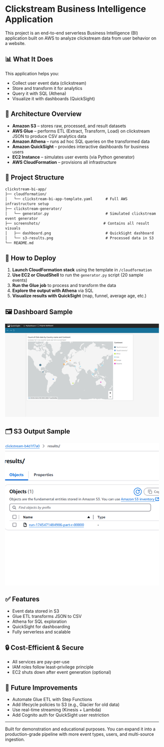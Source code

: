 # Clickstream Business Intelligence Application

This project is an end-to-end serverless Business Intelligence (BI) application built on AWS to analyze clickstream data from user behavior on a website.

## 📊 What It Does
This application helps you:
- Collect user event data (clickstream)
- Store and transform it for analytics
- Query it with SQL (Athena)
- Visualize it with dashboards (QuickSight)

## 🧱 Architecture Overview
- **Amazon S3** – stores raw, processed, and result datasets
- **AWS Glue** – performs ETL (Extract, Transform, Load) on clickstream JSON to produce CSV analytics data
- **Amazon Athena** – runs ad hoc SQL queries on the transformed data
- **Amazon QuickSight** – provides interactive dashboards for business users
- **EC2 Instance** – simulates user events (via Python generator)
- **AWS CloudFormation** – provisions all infrastructure

## 📁 Project Structure
```
clickstream-bi-app/
├── cloudformation/
│   └── clickstream-bi-app-template.yaml      # Full AWS infrastructure setup
├── clickstream-generator/
│   └── generator.py                          # Simulated clickstream event generator
├── screenshots/                             # Contains all result visuals
│   ├── dashboard.png                         # QuickSight dashboard
│   └── s3-results.png                        # Processed data in S3
└── README.md
```

## 🚀 How to Deploy
1. **Launch CloudFormation stack** using the template in `/cloudformation`
2. **Use EC2 or CloudShell** to run the `generator.py` script (20 sample events)
3. **Run the Glue job** to process and transform the data
4. **Explore the output with Athena** via SQL
5. **Visualize results with QuickSight** (map, funnel, average age, etc.)

## 🖼️ Dashboard Sample
![Clickstream Dashboard](screenshots/Dashboard.png)

## 🗂️ S3 Output Sample
![S3 Result Structure](screenshots/s3-results.png)

## ✅ Features
- Event data stored in S3
- Glue ETL transforms JSON to CSV
- Athena for SQL exploration
- QuickSight for dashboarding
- Fully serverless and scalable

## 🔒 Cost-Efficient & Secure
- All services are pay-per-use
- IAM roles follow least-privilege principle
- EC2 shuts down after event generation (optional)

## 🧩 Future Improvements
- Automate Glue ETL with Step Functions
- Add lifecycle policies to S3 (e.g., Glacier for old data)
- Use real-time streaming (Kinesis + Lambda)
- Add Cognito auth for QuickSight user restriction

---

Built for demonstration and educational purposes. You can expand it into a production-grade pipeline with more event types, users, and multi-source ingestion.
